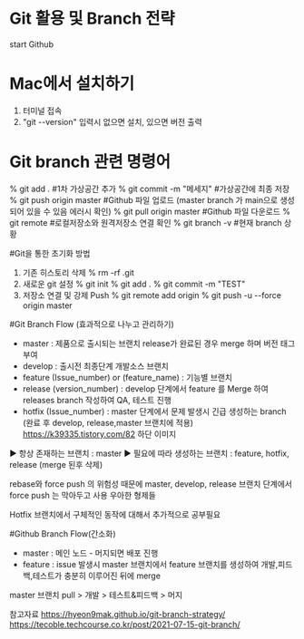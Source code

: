 # Git 활용 및 Branch 전략
start Github

# Mac에서 설치하기

1. 터미널 접속
2. "git --version" 입력시 없으면 설치, 있으면 버전 출력  

# Git branch 관련 명령어
% git add .                #1차 가상공간 추가
% git commit -m "메세지"     #가상공간에 최종 저장
% git push origin master   #Github 파일 업로드 (master branch 가 main으로 생성되어 있을 수 있음 에러시 확인)
% git pull origin master   #Github 파일 다운로드 
% git remote               #로컬저장소와 원격저장소 연결 확인
% git branch -v            #현재 branch 상황

#Git을 통한 초기화 방법
1. 기존 히스토리 삭제
  % rm -rf .git 
2. 새로운 git 설정
  % git init
  % git add . 
  % git commit -m "TEST"
3. 저장소 연결 및 강제 Push
  % git remote add origin
  % git push -u --force origin master

#Git Branch Flow (효과적으로 나누고 관리하기)
 - master 
  : 제품으로 출시되는 브랜치 release가 완료된 경우 merge 하며 버전 태그 부여
 - develop
  : 출시전 최종단계 개발소스 브랜치
 - feature (Issue_number) or (feature_name)
  : 기능별 브랜치
 - release (version_number)
  : develop 단계에서 feature 를 Merge 하여 releases branch 작성하여 QA, 테스트 진행
 - hotfix (Issue_number)
  : master 단계에서 문제 발생시 긴급 생성하는 branch (완료 후 develop, release,master 브랜치에 적용)
https://k39335.tistory.com/82  하단 이미지 

▶︎ 항상 존재하는 브랜치 : master
▶︎ 필요에 따라 생성하는 브랜치 : feature, hotfix, release (merge 된후 삭제)


rebase와 force push 의 위험성 때문에 master, develop, release 브랜치 단계에서 force push 는 막아두고 사용
우아한 형제들

Hotfix 브랜치에서 구체적인 동작에 대해서 추가적으로 공부필요

#Github Branch Flow(간소화)
 - master
  : 메인 노드 - 머지되면 배포 진행
 - feature
  : issue 발생시 master 브랜치에서 feature 브랜치를 생성하여 개발,피드백,테스트가 충분히 이루어진 뒤에 merge

 master 브랜치 pull > 개발 > 테스트&피드백 > 머지 

참고자료
https://hyeon9mak.github.io/git-branch-strategy/ 
https://tecoble.techcourse.co.kr/post/2021-07-15-git-branch/
